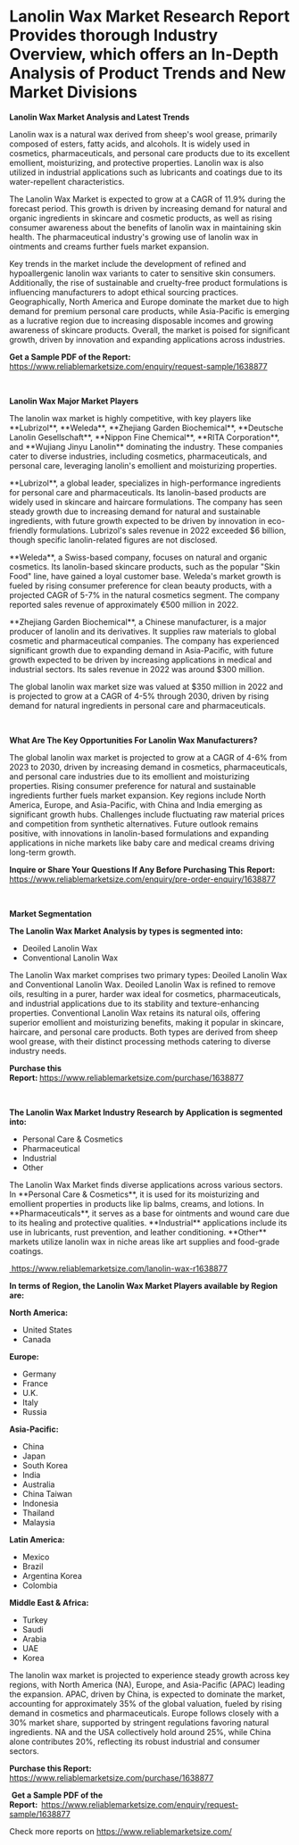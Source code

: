 <p><h1>Lanolin Wax Market Research Report Provides thorough Industry Overview, which offers an In-Depth Analysis of Product Trends and New Market Divisions</h1></p><p><strong>Lanolin Wax Market Analysis and Latest Trends</strong></p>
<p><p>Lanolin wax is a natural wax derived from sheep's wool grease, primarily composed of esters, fatty acids, and alcohols. It is widely used in cosmetics, pharmaceuticals, and personal care products due to its excellent emollient, moisturizing, and protective properties. Lanolin wax is also utilized in industrial applications such as lubricants and coatings due to its water-repellent characteristics.</p><p>The Lanolin Wax Market is expected to grow at a CAGR of 11.9% during the forecast period. This growth is driven by increasing demand for natural and organic ingredients in skincare and cosmetic products, as well as rising consumer awareness about the benefits of lanolin wax in maintaining skin health. The pharmaceutical industry's growing use of lanolin wax in ointments and creams further fuels market expansion.</p><p>Key trends in the market include the development of refined and hypoallergenic lanolin wax variants to cater to sensitive skin consumers. Additionally, the rise of sustainable and cruelty-free product formulations is influencing manufacturers to adopt ethical sourcing practices. Geographically, North America and Europe dominate the market due to high demand for premium personal care products, while Asia-Pacific is emerging as a lucrative region due to increasing disposable incomes and growing awareness of skincare products. Overall, the market is poised for significant growth, driven by innovation and expanding applications across industries.</p></p>
<p><strong>Get a Sample PDF of the Report:&nbsp;</strong> <a href="https://www.reliablemarketsize.com/enquiry/request-sample/1638877?utm_campaign=2272&utm_medium=2&utm_source=Github&utm_content=ia&utm_term=25012025&utm_id=lanolin-wax">https://www.reliablemarketsize.com/enquiry/request-sample/1638877</a></p>
<p>&nbsp;</p>
<p><strong>Lanolin Wax Major Market Players</strong></p>
<p><p>The lanolin wax market is highly competitive, with key players like **Lubrizol**, **Weleda**, **Zhejiang Garden Biochemical**, **Deutsche Lanolin Gesellschaft**, **Nippon Fine Chemical**, **RITA Corporation**, and **Wujiang Jinyu Lanolin** dominating the industry. These companies cater to diverse industries, including cosmetics, pharmaceuticals, and personal care, leveraging lanolin's emollient and moisturizing properties.</p><p>**Lubrizol**, a global leader, specializes in high-performance ingredients for personal care and pharmaceuticals. Its lanolin-based products are widely used in skincare and haircare formulations. The company has seen steady growth due to increasing demand for natural and sustainable ingredients, with future growth expected to be driven by innovation in eco-friendly formulations. Lubrizol's sales revenue in 2022 exceeded $6 billion, though specific lanolin-related figures are not disclosed.</p><p>**Weleda**, a Swiss-based company, focuses on natural and organic cosmetics. Its lanolin-based skincare products, such as the popular "Skin Food" line, have gained a loyal customer base. Weleda's market growth is fueled by rising consumer preference for clean beauty products, with a projected CAGR of 5-7% in the natural cosmetics segment. The company reported sales revenue of approximately €500 million in 2022.</p><p>**Zhejiang Garden Biochemical**, a Chinese manufacturer, is a major producer of lanolin and its derivatives. It supplies raw materials to global cosmetic and pharmaceutical companies. The company has experienced significant growth due to expanding demand in Asia-Pacific, with future growth expected to be driven by increasing applications in medical and industrial sectors. Its sales revenue in 2022 was around $300 million.</p><p>The global lanolin wax market size was valued at $350 million in 2022 and is projected to grow at a CAGR of 4-5% through 2030, driven by rising demand for natural ingredients in personal care and pharmaceuticals.</p></p>
<p>&nbsp;</p>
<p><strong>What Are The Key Opportunities For Lanolin Wax Manufacturers?</strong></p>
<p><p>The global lanolin wax market is projected to grow at a CAGR of 4-6% from 2023 to 2030, driven by increasing demand in cosmetics, pharmaceuticals, and personal care industries due to its emollient and moisturizing properties. Rising consumer preference for natural and sustainable ingredients further fuels market expansion. Key regions include North America, Europe, and Asia-Pacific, with China and India emerging as significant growth hubs. Challenges include fluctuating raw material prices and competition from synthetic alternatives. Future outlook remains positive, with innovations in lanolin-based formulations and expanding applications in niche markets like baby care and medical creams driving long-term growth.</p></p>
<p><strong>Inquire or Share Your Questions If Any Before Purchasing This Report:</strong> <a href="https://www.reliablemarketsize.com/enquiry/pre-order-enquiry/1638877?utm_campaign=2272&utm_medium=2&utm_source=Github&utm_content=ia&utm_term=25012025&utm_id=lanolin-wax">https://www.reliablemarketsize.com/enquiry/pre-order-enquiry/1638877</a></p>
<p>&nbsp;</p>
<p><strong>Market Segmentation</strong></p>
<p><strong>The Lanolin Wax Market Analysis by types is segmented into:</strong></p>
<p><ul><li>Deoiled Lanolin Wax</li><li>Conventional Lanolin Wax</li></ul></p>
<p><p>The Lanolin Wax market comprises two primary types: Deoiled Lanolin Wax and Conventional Lanolin Wax. Deoiled Lanolin Wax is refined to remove oils, resulting in a purer, harder wax ideal for cosmetics, pharmaceuticals, and industrial applications due to its stability and texture-enhancing properties. Conventional Lanolin Wax retains its natural oils, offering superior emollient and moisturizing benefits, making it popular in skincare, haircare, and personal care products. Both types are derived from sheep wool grease, with their distinct processing methods catering to diverse industry needs.</p></p>
<p><strong>Purchase this Report:&nbsp;</strong><a href="https://www.reliablemarketsize.com/purchase/1638877?utm_campaign=2272&utm_medium=2&utm_source=Github&utm_content=ia&utm_term=25012025&utm_id=lanolin-wax">https://www.reliablemarketsize.com/purchase/1638877</a></p>
<p>&nbsp;</p>
<p><strong>The Lanolin Wax Market Industry Research by Application is segmented into:</strong></p>
<p><ul><li>Personal Care & Cosmetics</li><li>Pharmaceutical</li><li>Industrial</li><li>Other</li></ul></p>
<p><p>The Lanolin Wax Market finds diverse applications across various sectors. In **Personal Care & Cosmetics**, it is used for its moisturizing and emollient properties in products like lip balms, creams, and lotions. In **Pharmaceuticals**, it serves as a base for ointments and wound care due to its healing and protective qualities. **Industrial** applications include its use in lubricants, rust prevention, and leather conditioning. **Other** markets utilize lanolin wax in niche areas like art supplies and food-grade coatings.</p></p>
<p><a href="https://www.reliablemarketsize.com/lanolin-wax-r1638877?utm_campaign=2272&utm_medium=2&utm_source=Github&utm_content=ia&utm_term=25012025&utm_id=lanolin-wax">&nbsp;https://www.reliablemarketsize.com/lanolin-wax-r1638877</a></p>
<p><strong>In terms of Region, the Lanolin Wax Market Players available by Region are:</strong></p>
<p>
    <p> <strong> North America: </strong>
        <ul>
            <li>United States</li>
            <li>Canada</li>
        </ul>
        </p> 
    <p> <strong> Europe: </strong>
        <ul>
            <li>Germany</li>
            <li>France</li>
            <li>U.K.</li>
            <li>Italy</li>
            <li>Russia</li>
        </ul>
        </p> 
    <p> <strong> Asia-Pacific: </strong>
        <ul>
            <li>China</li>
            <li>Japan</li>
            <li>South Korea</li>
            <li>India</li>
            <li>Australia</li>
            <li>China Taiwan</li>
            <li>Indonesia</li>
            <li>Thailand</li>
            <li>Malaysia</li>
        </ul>
        </p> 
    <p> <strong> Latin America: </strong>
        <ul>
            <li>Mexico</li>
            <li>Brazil</li>
            <li>Argentina Korea</li>
            <li>Colombia</li>
        </ul>
        </p> 
    <p> <strong> Middle East & Africa: </strong>
        <ul>
            <li>Turkey</li>
            <li>Saudi</li>
            <li>Arabia</li>
            <li>UAE</li>
            <li>Korea</li>
        </ul>
    </p>
    </p>
<p><p>The lanolin wax market is projected to experience steady growth across key regions, with North America (NA), Europe, and Asia-Pacific (APAC) leading the expansion. APAC, driven by China, is expected to dominate the market, accounting for approximately 35% of the global valuation, fueled by rising demand in cosmetics and pharmaceuticals. Europe follows closely with a 30% market share, supported by stringent regulations favoring natural ingredients. NA and the USA collectively hold around 25%, while China alone contributes 20%, reflecting its robust industrial and consumer sectors.</p></p>
<p><strong>Purchase this Report: </strong><a href="https://www.reliablemarketsize.com/purchase/1638877?utm_campaign=2272&utm_medium=2&utm_source=Github&utm_content=ia&utm_term=25012025&utm_id=lanolin-wax">https://www.reliablemarketsize.com/purchase/1638877</a></p>
<p>&nbsp;<strong>Get a Sample PDF of the Report:&nbsp;&nbsp;</strong><a href="https://www.reliablemarketsize.com/enquiry/request-sample/1638877?utm_campaign=2272&utm_medium=2&utm_source=Github&utm_content=ia&utm_term=25012025&utm_id=lanolin-wax">https://www.reliablemarketsize.com/enquiry/request-sample/1638877</a></p>
<p><strong></strong></p>
<p>Check more reports on <a href="https://www.reliablemarketsize.com/?utm_campaign=2272&utm_medium=2&utm_source=Github&utm_content=ia&utm_term=25012025&utm_id=lanolin-wax">https://www.reliablemarketsize.com/</a></p>